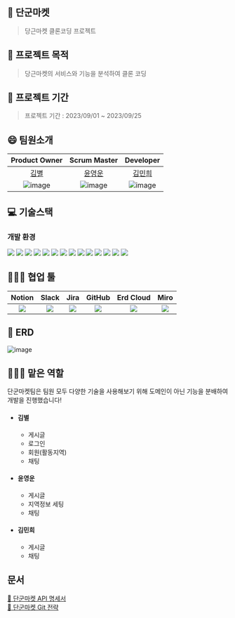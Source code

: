 
## 🥕 단군마켓
> 당근마켓 클론코딩 프로젝트
> 
## 🥕 프로젝트 목적
> 당근마켓의 서비스와 기능을 분석하여 클론 코딩

## 🥕 프로젝트 기간
> 프로젝트 기간 : 2023/09/01 ~ 2023/09/25

## 😄 팀원소개
|Product Owner|Scrum Master|                                   Developer                                    |
|:---:|:---:|:------------------------------------------------------------------------------:|
|[김별](https://github.com/byeolhaha)|[윤영운](https://github.com/young970)|                       [김민희](https://github.com/KimMinheee)                        |
|![image](https://github.com/prgrms-be-devcourse/BE-04-DangunMarket/assets/108210958/a08f0d9f-ec97-4ece-a985-095ee05ec33e)| ![image](https://github.com/prgrms-be-devcourse/BE-04-DangunMarket/assets/108210958/6487cd62-19c8-4e1e-88c6-ea49869c41c6)| ![image](https://github.com/prgrms-be-devcourse/BE-04-DangunMarket/assets/108210958/f18e8ac3-7efa-4fdc-af93-87eed486a17c)|

## 💻 기술스택
### 개발 환경
  <img src="https://img.shields.io/badge/java_17 -007396?style=for-the-badge&logo=java&logoColor=white"></a>
  <img src="https://img.shields.io/badge/springboot 3.1.0-6DB33F?style=for-the-badge&logo=springboot&logoColor=white"></a>
  <img src="https://img.shields.io/badge/-Spring Data JPA-gray?style=for-the-badge&logoColor=white"/></a>
  <img src="https://img.shields.io/badge/Query DSL-0078D4?style=for-the-badge&logo=Spring Data JPA&logoColor=white"/></a>
  <img src="https://img.shields.io/badge/mongoDB-47A248?style=for-the-badge&logo=MongoDB&logoColor=white"></a>
  <img src="https://img.shields.io/badge/mysql 8.0-4479A1?style=for-the-badge&logo=mysql&logoColor=white"> </a>
  <img src="https://img.shields.io/badge/Redis-DC382D?style=for-the-badge&logo=redis&logoColor=white"/></a>
<img src="https://img.shields.io/badge/gradle-02303A?style=for-the-badge&logo=gradle&logoColor=white"></a>
  <img src="https://img.shields.io/badge/Junit-25A162?style=for-the-badge&logo=JUnit5&logoColor=white"/></a>
<img src="https://img.shields.io/badge/amazon aws-232F3E?style=for-the-badge&logo=amazonaws&logoColor=white"></a>
  <img src="https://img.shields.io/badge/Spring Security-6DB33F?style=for-the-badge&logo=spring-security&logoColor=white"/></a>
  <img src="https://img.shields.io/badge/Spring Oauth2-000000?style=for-the-badge&logo=oauth2&logoColor=white"></a>
  <img src="https://img.shields.io/badge/Stomp-F78D0A?style=for-the-badge&logoColor=white"/></a>
  <img src="https://img.shields.io/badge/mapstruct-6DB33F?style=for-the-badge&logo=mapstruct&logoColor=white"></a>
  

## 👨‍👩‍👦 협업 툴
|Notion|Slack|Jira|GitHub|Erd Cloud|Miro|
|:---:|:---:|:---:|:----:|:---:|:---:|
|<img src="https://img.shields.io/badge/Notion-FFFFFF?style=flat-square&logo=Notion&logoColor=black"/></a>|<img src="https://img.shields.io/badge/slack-232F3E?style=flat-square&logo=slack&logoColor=white&style=flat"/></a>|<img src="https://img.shields.io/badge/Jira-0052CC?style=flat-square&logo=Jira%20software&logoColor=white&style=flat"/></a>|<img src="https://img.shields.io/badge/Github-000000?style=flat-square&logo=Github&logoColor=white&style=flat"/></a>|<img src="https://img.shields.io/badge/Erd Cloud-0052CC?style=flat-square&logo=erdcloud%20software&logoColor=white&style=flat"/></a>|<img src="https://img.shields.io/badge/Miro-0052CC?style=flat-square&logo=Miro%20software&logoColor=white&style=flat"/></a>|

## 📘 ERD
![image](https://github.com/prgrms-be-devcourse/BE-04-DangunMarket/assets/108210958/d02e8f10-3519-49f7-a647-9c9dfc8896a3)


## 👨‍👩‍👦 맡은 역할
단군마켓팀은 팀원 모두 다양한 기술을 사용해보기 위해 도메인이 아닌 기능을 분배하여 개발을 진행했습니다!
- #### 김별
  - 게시글 
  - 로그인
  - 회원(활동지역)
  - 채팅
- #### 윤영운
  - 게시글 
  - 지역정보 세팅
  - 채팅
- #### 김민희
  - 게시글 
  - 채팅
 
    
## 문서
[📁 단군마켓 API 명세서 ](https://www.notion.so/backend-devcourse/6df667c446cc4881a89729376d374821?pvs=4)<br>
[📔 단군마켓 Git 전략 ](https://www.notion.so/backend-devcourse/Git-30377ab900ce4c3194560579bfbb1c06?pvs=4)<br>


